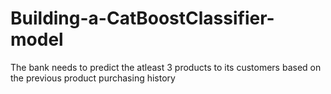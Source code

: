 # Building-a-CatBoostClassifier-model
The bank needs to predict the atleast 3 products to its customers based on the previous product purchasing history

